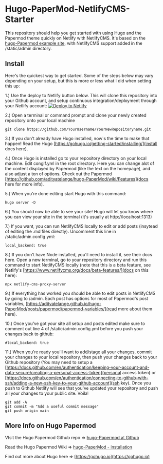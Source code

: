 # Hugo-PaperMod-NetlifyCMS-Starter

This repository should help you get started with using Hugo and the Papermod theme quickly on Netlify with NetlifyCMS.  It's based on the [hugo-Papermod example site](https://github.com/adityatelange/hugo-PaperMod), with NetlifyCMS support added in the /static/admin directory.  

## Install

Here's the quickest way to get started. Some of the steps below may vary depending on your setup, but this is more or less what I did when setting this up:

1.) Use the deploy to Netlify button below. This will clone this repository into your Github account, and setup continuous integration/deployment through your Netlify account:
[![Deploy to Netlify](https://www.netlify.com/img/deploy/button.svg)](https://app.netlify.com/start/deploy?repository=https://github.com/cjreinhardt/Hugo-PaperMod-NetlifyCMS-Starter)

2.) Open a terminal or command prompt and clone your newly created repository onto your local machine
```
git clone https://github.com/YourUsername/YourNewRepositoryname.git
```
3.) If you don't already have Hugo installed, now's the time to make that happen!  Read the Hugo [https://gohugo.io/getting-started/installing/](install docs here).

4.) Once Hugo is installed go to your repository directory on your local machine.  Edit congif.yml in the root directory.  Here you can change alot of the content displayed by Papermod (like the text on the homepage), and also adjust a ton of options.  Check out the Papermod [https://github.com/adityatelange/hugo-PaperMod/wiki/Features](docs here for more info).  

5.) When you're done editing start Hugo with this command:
```
hugo server -D
```

6.) You should now be able to see your site! Hugo will let you know where you can view your site in the terminal (it's usually at http://localhost:1313)

7.) If you want, you can run NetlifyCMS locally to edit or add posts (insytead of editing the .md files directly).  Uncomment this line in /static/admin.config.yml:
```
local_backend: true
```

8.) If you don't have Node installed, you'll need to install it, see their docs here.  Open a new terminal, go to your repository directory and run this command to start NetlifyCMS locally (note that this is a beta feature, see Netlify's [https://www.netlifycms.org/docs/beta-features/](docs on this here):
```
npx netlify-cms-proxy-server
```

9.) If everything has worked you should be able to edit posts in NetlifyCMS by going to /admin. Each post has options for most of Papermod's post variables, [https://adityatelange.github.io/hugo-PaperMod/posts/papermod/papermod-variables/](read more about them here).  

10.) Once you've got your site all setup and posts edited make sure to comment out line 4 of /static/admin.config.yml before you push your changes back to github:
```
#local_backend: true
```

11.) When you're ready you'll want to add/stage all your changes, commit your changes to your local repository, then push your changes back to your Github repository (You may need to setup a [https://docs.github.com/en/authentication/keeping-your-account-and-data-secure/creating-a-personal-access-token](personal access token) or [https://docs.github.com/en/authentication/connecting-to-github-with-ssh/adding-a-new-ssh-key-to-your-github-account](ssh key).  Once you push to Github Netlify will see that you've updated your repository and push all your changes to your public site. Voila!
```
git add -A
git commit -m "Add a useful commit message"
git push origin main
```

## More Info on Hugo Papermod

VIsit the Hugo Papermod Github repo => [hugo-Papermod at Github](https://github.com/adityatelange/hugo-PaperMod)

Read the Hugo Papermod Wiki => [hugo-PaperMod - Installation](https://github.com/adityatelange/hugo-PaperMod/wiki/Installation)

Find out more about Hugo here => [https://gohugo.io](https://gohugo.io)
